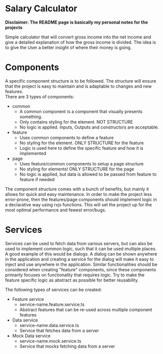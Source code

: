 # Salary Calculator
**Disclaimer: The README page is basically my personal notes for the projects**  

Simple calculator that will convert gross income into the net income and give a detailed explanation of how the gross income is divided. The idea is to give the User a better insight of where their money is going.

# Components
A specific component structure is to be followed. The structure will ensure that the project is easy to maintain and is adaptable to changes and new features.  
There are 3 types of components:
* common
  * A common component is a component that visually presents something.
  * Only contains styling for the element. NOT STRUCTURE
  * No logic is applied. Inputs, Outputs and constructors are acceptable.
* feature
  * Uses common components to define a feature
  * No styling for the element. ONLY STRUCTURE for the feature
  * Logic is used here to define the specific feature and how it is implemented
* page
  * Uses feature/common components to setup a page structure
  * No styling for elements! ONLY STRUCTURE for the page
  * No logic is applied, but data is allowed to be passed from feature to feature if needed

The component structure comes with a bunch of benefits, but mainly it allows for quick and easy maintenance. In order to make the project less error-prone, then the features/page components should implement logic in a declarative way using rxjs functions. This will set the project up for the most optimal performance and fewest error/bugs.

# Services
Services can be used to fetch data from various servers, but can also be used to implement common logic, such that it can be used multiple places. A good example of this would be dialogs. A dialog can be shown anywhere in the application and creating a service for the dialog will make it easy to inject and use anywhere in the application. Similar functionalities should be considered when creating "feature" components, since these components primarily focuses on functionality that requires logic. Try to make the feature specific logic as abstract as possible for better reusability.  

The following types of services can be created:
* Feature service
  * service-name.feature.service.ts
  * Abstract features that can be re-used across multiple component features
* Data service
  * service-name.data.service.ts
  * Service that fetches data from a server
* Mock Data service
  * service-name.mock.service.ts
  * Service that mocks fetching data from a server